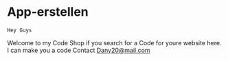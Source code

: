 # App-erstellen
    Hey Guys 
Welcome to my Code Shop if you search for a 
Code for youre website here. I can make you 
a code 
Contact Dany20@mail.com

